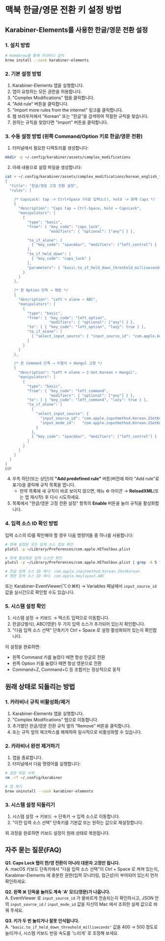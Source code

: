 # 맥북 한글/영문 전환 키 설정 방법

## Karabiner-Elements를 사용한 한글/영문 전환 설정

### 1. 설치 방법

```bash
# Homebrew를 통해 카라비너 설치
brew install --cask karabiner-elements
```

### 2. 기본 설정 방법

1. Karabiner-Elements 앱을 실행합니다.
2. 앱이 요청하는 모든 권한을 허용합니다.
3. "Complex Modifications" 탭을 클릭합니다.
4. "Add rule" 버튼을 클릭합니다.
5. "Import more rules from the internet" 링크를 클릭합니다.
6. 웹 브라우저에서 "Korean" 또는 "한글"을 검색하여 적절한 규칙을 찾습니다.
7. 원하는 규칙을 찾았다면 "Import" 버튼을 클릭합니다.

### 3. 수동 설정 방법 (왼쪽 Command/Option 키로 한글/영문 전환)

1. 터미널에서 필요한 디렉토리를 생성합니다:
```bash
mkdir -p ~/.config/karabiner/assets/complex_modifications
```

2. 아래 내용으로 설정 파일을 생성합니다:
```bash
cat > ~/.config/karabiner/assets/complex_modifications/korean_english_fixed_switch.json << 'EOF'
{
  "title": "한글/영문 고정 전환 설정",
  "rules": [

    /* CapsLock: tap -> Ctrl+Space (다음 입력소스), hold -> 원래 Caps */
    {
      "description": "Caps tap → Ctrl-Space, hold → CapsLock",
      "manipulators": [
        {
          "type": "basic",
          "from": { "key_code": "caps_lock",
                    "modifiers": { "optional": ["any"] } },

          "to_if_alone": [
            { "key_code": "spacebar", "modifiers": ["left_control"] }
          ],
          "to_if_held_down": [
            { "key_code": "caps_lock" }
          ],
          "parameters": { "basic.to_if_held_down_threshold_milliseconds": 400 }   /* 탭·홀드 판정 0.4초(300~500 조절) */
        }
      ]
    },

    /* 왼 Option 단독 → 영문 */
    {
      "description": "Left ⌥ alone → ABC",
      "manipulators": [
        {
          "type": "basic",
          "from": { "key_code": "left_option",
                    "modifiers": { "optional": ["any"] } },
          "to": [ { "key_code": "left_option", "lazy": true } ],
          "to_if_alone": [
            { "select_input_source": { "input_source_id": "com.apple.keylayout.ABC" } }
          ]
        }
      ]
    },

    /* 왼 Command 단독 → 두벌식 + Hangul 고정 */
    {
      "description": "Left ⌘ alone → 2-Set Korean + Hangul",
      "manipulators": [
        {
          "type": "basic",
          "from": { "key_code": "left_command",
                    "modifiers": { "optional": ["any"] } },
          "to": [ { "key_code": "left_command", "lazy": true } ],
          "to_if_alone": [
            {
              "select_input_source": {
                "input_source_id": "com.apple.inputmethod.Korean.2SetKorean",
                "input_mode_id":   "com.apple.inputmethod.Korean.2SetKorean"
              }
            },
            { "key_code": "spacebar", "modifiers": ["left_control"] }   /* 혹시 내부 모드가 A 로 남아 있을 때 대비 */
          ]
        }
      ]
    }
  ]
}
EOF
```

4. 우측 하단(또는 상단)의 **"Add predefined rule"** 버튼(버전에 따라 "Add rule"로 표기)을 클릭해 규칙 목록을 엽니다.  
   - 만약 목록에 새 규칙이 바로 보이지 않으면, 메뉴 ⚙ 아이콘 → **ReloadXML**(또는 앱 재시작) 후 다시 시도하세요.
5. 목록에서 "한글/영문 고정 전환 설정" 항목의 **Enable** 버튼을 눌러 규칙을 활성화합니다.

### 4. 입력 소스 ID 확인 방법

입력 소스의 ID를 확인해야 할 경우 다음 명령어들 중 하나를 사용합니다:

```bash
# 현재 설정된 모든 입력 소스 정보 확인
plutil -p ~/Library/Preferences/com.apple.HIToolbox.plist

# 현재 활성화된 입력 소스만 확인
plutil -p ~/Library/Preferences/com.apple.HIToolbox.plist | grep -A 5 "AppleCurrentKeyboardLayoutInputSourceID"

# 한글 입력 소스 ID 예시: com.apple.inputmethod.Korean.2SetKorean
# 영문 입력 소스 ID 예시: com.apple.keylayout.ABC
```

또는 Karabiner-EventViewer(⌥⇧⌘K) → Variables 패널에서 `input_source_id` 값을 실시간으로 확인할 수도 있습니다.

### 5. 시스템 설정 확인

1. 시스템 설정 → 키보드 → 텍스트 입력으로 이동합니다.
2. 한글(2벌식), ABC(영문) 두 가지 입력 소스가 추가되어 있는지 확인합니다.
3. "다음 입력 소스 선택" 단축키가 Ctrl + Space 로 설정·활성화되어 있는지 확인합니다.

이 설정을 완료하면:
- 왼쪽 Command 키를 눌렀다 떼면 항상 한글로 전환
- 왼쪽 Option 키를 눌렀다 떼면 항상 영문으로 전환
- Command+Z, Command+C 등 조합키는 정상적으로 동작

## 원래 상태로 되돌리는 방법

### 1. 카라비너 규칙 비활성화/제거

1. Karabiner-Elements 앱을 실행합니다.
2. "Complex Modifications" 탭으로 이동합니다.
3. 추가했던 한글/영문 전환 규칙 옆의 "Remove" 버튼을 클릭합니다.
4. 또는 규칙 앞의 체크박스를 해제하여 일시적으로 비활성화할 수 있습니다.

### 2. 카라비너 완전 제거하기

1. 앱을 종료합니다.
2. 터미널에서 다음 명령어를 실행합니다:
```bash
# 설정 파일 삭제
rm -rf ~/.config/karabiner

# 앱 제거
brew uninstall --cask karabiner-elements
```

### 3. 시스템 설정 되돌리기

1. 시스템 설정 → 키보드 → 단축키 → 입력 소스로 이동합니다.
2. "이전 입력 소스 선택" 단축키를 기본값 또는 원하는 값으로 재설정합니다.

위 과정을 완료하면 키보드 설정이 원래 상태로 복원됩니다.

## 자주 묻는 질문(FAQ)

**Q1. Caps Lock 탭이 한/영 전환이 아니라 대문자 고정만 됩니다.**  
A. macOS 키보드 단축키에서 "다음 입력 소스 선택"이 Ctrl + Space 로 켜져 있는지, Karabiner-Elements 에 충분한 권한(입력 모니터링, 접근성)이 부여되어 있는지 먼저 확인하세요.

**Q2. 왼쪽 ⌘ 단독을 눌러도 계속 'A' 모드(영문)가 나옵니다.**  
A. EventViewer 로 `input_source_id` 가 올바르게 전송되는지 확인하시고, JSON 안의 `input_source_id` / `input_mode_id` 값을 자신의 Mac 에서 조회한 실제 값으로 바꿔 주세요.

**Q3. 키가 두 번 눌리거나 잘못 인식됩니다.**  
A. `"basic.to_if_held_down_threshold_milliseconds"` 값을 400 → 500 정도로 늘리거나, 시스템 키보드 반응 속도를 '느리게' 로 조정해 보세요. 